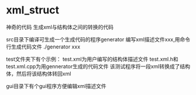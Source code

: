 # xml_struct
神奇的代码
生成xml与结构体之间的转换的代码

src目录下编译可生成一个生成代码的程序generator
编写xml描述文件xxx,用命令行生成代码文件
./generator xxx

test文件夹下有个示例：
test.xml为用户编写的结构体描述文件
test.xml.h和test.xml.cpp为用gennerator生成的代码文件
该测试程序将一段xml转换成了结构体，然后将该结构体转回xml

gui目录下有个gui程序方便编辑xml描述文件
